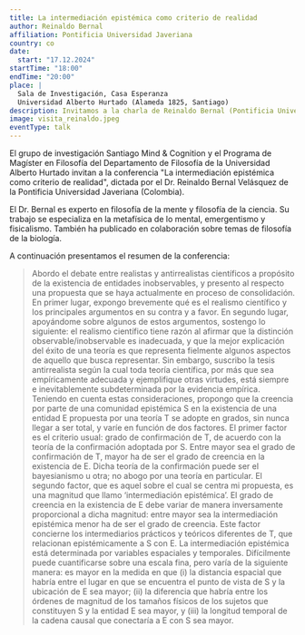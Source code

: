 ```yaml
---
title: La intermediación epistémica como criterio de realidad
author: Reinaldo Bernal
affiliation: Pontificia Universidad Javeriana
country: co
date: 
  start: "17.12.2024"
startTime: "18:00"
endTime: "20:00"
place: |
  Sala de Investigación, Casa Esperanza  
  Universidad Alberto Hurtado (Alameda 1825, Santiago)
description: Invitamos a la charla de Reinaldo Bernal (Pontificia Universidad Javeriana) en la Sala de Investigación, Casa Esperanza el 17.11.2024 - 18:00. ¡Inscríbete aquí!
image: visita_reinaldo.jpeg
eventType: talk
---
```


El grupo de investigación Santiago Mind & Cognition y el Programa de Magíster en Filosofía del Departamento de Filosofía de la Universidad Alberto Hurtado invitan a la conferencia "La intermediación epistémica como criterio de realidad", dictada por el Dr. Reinaldo Bernal Velásquez de la Pontificia Universidad Javeriana (Colombia).

El Dr. Bernal es experto en filosofía de la mente y filosofía de la ciencia. Su trabajo se especializa en la metafísica de lo mental, emergentismo y fisicalismo. También ha publicado en colaboración sobre temas de filosofía de la biología.

A continuación presentamos el resumen de la conferencia:

> Abordo el debate entre realistas y antirrealistas científicos a propósito de la existencia de entidades inobservables, y presento al respecto una propuesta que se haya actualmente en proceso de consolidación. En primer lugar, expongo brevemente qué es el realismo científico y los principales argumentos en su contra y a favor. En segundo lugar, apoyándome sobre algunos de estos argumentos, sostengo lo siguiente: el realismo científico tiene razón al afirmar que la distinción observable/inobservable es inadecuada, y que la mejor explicación del éxito de una teoría es que representa fielmente algunos aspectos de aquello que busca representar. Sin embargo, suscribo la tesis antirrealista según la cual toda teoría científica, por más que sea empíricamente adecuada y ejemplifique otras virtudes, está siempre e inevitablemente subdeterminada por la evidencia empírica. Teniendo en cuenta estas consideraciones, propongo que la creencia por parte de una comunidad epistémica S en la existencia de una entidad E propuesta por una teoría T se adopte en grados, sin nunca llegar a ser total, y varíe en función de dos factores. El primer factor es el criterio usual: grado de confirmación de T, de acuerdo con la teoría de la confirmación adoptada por S. Entre mayor sea el grado de confirmación de T, mayor ha de ser el grado de creencia en la existencia de E. Dicha teoría de la confirmación puede ser el bayesianismo u otra; no abogo por una teoría en particular. El segundo factor, que es aquel sobre el cual se centra mi propuesta, es una magnitud que llamo ‘intermediación epistémica’. El grado de creencia en la existencia de E debe variar de manera inversamente proporcional a dicha magnitud: entre mayor sea la intermediación epistémica menor ha de ser el grado de creencia. Este factor concierne los intermediarios prácticos y teóricos diferentes de T, que relacionan epistémicamente a S con E. La intermediación epistémica está determinada por variables espaciales y temporales. Difícilmente puede cuantificarse sobre una escala fina, pero varía de la siguiente manera: es mayor en la medida en que (i) la distancia espacial que habría entre el lugar en que se encuentra el punto de vista de S y la ubicación de E sea mayor; (ii) la diferencia que habría entre los órdenes de magnitud de los tamaños físicos de los sujetos que constituyen S y la entidad E sea mayor, y (iii) la longitud temporal de la cadena causal que conectaría a E con S sea mayor.

<!-- ---

Puedes ver la grabación de esta conferencia a continuación:

<div class="is-flex is-justify-content-center my-5">
<iframe width="560" height="315" src="https://www.youtube.com/embed/hME_zB0YpYc?si=Fn-OCtGLdWI2lhHq" title="YouTube video player" frameborder="0" allow="accelerometer; autoplay; clipboard-write; encrypted-media; gyroscope; picture-in-picture; web-share" referrerpolicy="strict-origin-when-cross-origin" allowfullscreen></iframe>
</div> -->
